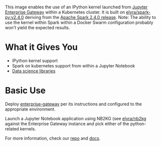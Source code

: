This image enables the use of an IPython kernel launched from [Jupyter Enterprise Gateway](http://jupyter-enterprise-gateway.readthedocs.io/en/latest/) within a Kubernetes cluster.  It is built on [elyra/spark-py:v2.4.0](https://hub.docker.com/r/elyra/spark-py/) deriving from the [Apache Spark 2.4.0 release](https://spark.apache.org/docs/2.4.0/).  Note: The ability to use the kernel within Spark within a Docker Swarm configuration probably won't yield the expected results.

# What it Gives You
* IPython kernel support 
* Spark on kubernetes support from within a Jupyter Notebook
* [Data science libraries](https://jupyter-docker-stacks.readthedocs.io/en/latest/using/selecting.html#jupyter-scipy-notebook)

# Basic Use
Deploy [enterprise-gateway](https://hub.docker.com/r/elyra/enterprise-gateway/) per its instructions and configured to the appropriate environment.

Launch a Jupyter Notebook application using NB2KG (see [elyra/nb2kg](https://hub.docker.com/r/elyra/nb2kg/) against  the Enterprise Gateway instance and pick either of the python-related kernels.

For more information, check our [repo](https://github.com/jupyter/enterprise_gateway) and [docs](http://jupyter-enterprise-gateway.readthedocs.io/en/latest/).
